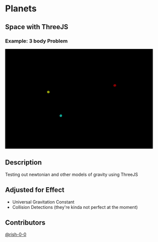 # Planets

## Space with ThreeJS

### Example: 3 body Problem

![3 Body Highlight](./src/assets/3-body_clip_short.gif)

## Description

Testing out newtonian and other models of gravity using ThreeJS

## Adjusted for Effect

- Universal Gravitation Constant
- Collision Detections (they're kinda not perfect at the moment)

## Contributors

[@rish-0-0](https://github.com/rish-0-0)
